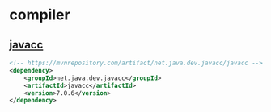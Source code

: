 # compiler

## [javacc](https://github.com/javacc/javacc)

```xml
<!-- https://mvnrepository.com/artifact/net.java.dev.javacc/javacc -->
<dependency>
    <groupId>net.java.dev.javacc</groupId>
    <artifactId>javacc</artifactId>
    <version>7.0.6</version>
</dependency>

```

